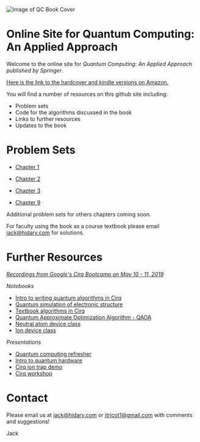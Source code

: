 ![Image of QC Book Cover](https://i.imgur.com/uqOxr86.png)

# Online Site for Quantum Computing: An Applied Approach

Welcome to the online site for *Quantum Computing: An Applied Approach published by Springer*. 

[Here is the link to the hardcover and kindle versions on Amazon.](https://www.amazon.com/Quantum-Computing-Approach-Jack-Hidary-ebook/dp/B07X7NDFLZ/ref=tmm_kin_swatch_0?_encoding=UTF8&qid=&sr=)

You will find a number of resources on this github site including:
  - Problem sets
  - Code for the algorithms discussed in the book
  - Links to further resources 
  - Updates to the book

# Problem Sets

* [Chapter 1](./chapter01/chapter01.pdf)

* [Chapter 2](./chapter02/chapter02.pdf)

* [Chapter 3](./chapter03/chapter03.pdf)

* [Chapter 9](./chapter09/chapter09.pdf)

Additional problem sets for others chapters coming soon. 

For faculty using the book as a course textbook please email jack@hidary.com for solutions.

# Further Resources

*[Recordings from Google's Cirq Bootcamp on May 10 - 11, 2019](https://drive.google.com/corp/drive/folders/18cCJ_AJ-YeCmK0XwD3QbC1ppdUe99ykc)*

*Notebooks*

* [Intro to writing quantum algorithms in Cirq](https://colab.research.google.com/drive/1mrDPc0HSBxgD_-wwif_gUGriM3VTNYoy#forceEdit=true&offline=true&sandboxMode=true)
* [Quantum simulation of electronic structure](https://colab.research.google.com/drive/1-oQy0FTtio0P7wUCc3ge7PXlk7aWSAdM)
* [Textbook algorithms in Cirq](https://colab.research.google.com/drive/1X0H39CWQzx2uO9UGiokdseWsxt6ckxOw)
* [Quantum Approximate Optimization Algorithm - QAOA](https://colab.research.google.com/drive/1caKw0lZ3ovdxKVQ4QxkSKgTRlQ7DxLJZ)
* [Neutral atom device class](https://colab.research.google.com/drive/1pO5JrX_ieW8KAxHIqWG_viZSE_F7LDCz)
* [Ion device class](https://colab.research.google.com/drive/1p_SLX83UzudhHLeZ6UXx_GAp67ElxMXW)


*Presentations*

* [Quantum computing refresher](https://drive.google.com/file/d/1JPk_Isr3BzM7t1EZGW0jon2k-78Hn_W5/view?usp=sharing)
* [Intro to quantum hardware](https://drive.google.com/file/d/1WSwXU_PVArN32tufvBIz2wp7kK2NPMbj/view?usp=sharing)
* [Cirq ion trap demo](https://drive.google.com/file/d/1Bl2VxY9_W1SQ2yp3HasKGz3ielDTSvFO/view?usp=sharing)
* [Cirq workshop](https://drive.google.com/file/d/10CD0j-RFUV5S7sO6x2fOKauYvBqurzt7/view?usp=sharing)


# Contact 
  
Please email us at jack@hidary.com or jtricot1@gmail.com with comments and suggestions! 
  
Jack
  
